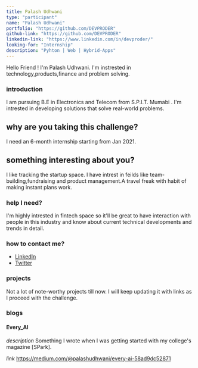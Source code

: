 ```yaml
---
title: Palash Udhwani   
type: "participant"
name: "Palash Udhwani"
portfolio: "https://github.com/DEVPRODER"
github-link: "https://github.com/DEVPRODER"
linkedin-link: "https://www.linkedin.com/in/devproder/"
looking-for: "Internship"
description: "Pyhton | Web | Hybrid-Apps"
---
```


Hello Friend ! I'm Palash Udhwani. I'm instrested in technology,products,finance and problem solving.

### introduction

I am pursuing B.E in Electronics and Telecom from S.P.I.T. Mumabi . I'm intrested in developing solutions that solve real-world problems.


## why are you taking this challenge?

I need an 6-month internship starting from Jan 2021.

## something interesting about you?

I like tracking the startup space. I have intrest in feilds like team-building,fundraising and product management.A travel freak with habit of making instant plans work.

### help I need?

I'm highly intrested in fintech space so it'll be great to have interaction with people in this industry and know about current technical developments and trends in detail.

### how to contact me?

- [LinkedIn](https://www.linkedin.com/in/devproder/)
- [Twitter](https://twitter.com/PalashUdhwani)

### projects

Not a lot of note-worthy projects till now. I will keep updating it with links as I proceed with the challenge.

<!-- My projects:

#### binder: tinder for books

_description_ do you wish to meet people who have read the same book so that you can talk hours about the same book? Try this.

_stack_ Made in React with hooks and context. This is written in typescript. Backend is powered by Express and MongoDB.

_hosted link_ https://binder.netlify.com

_github link_ https://github.com/tanaypratap/binder

#### another project

_description_

_stack_ -->

### blogs


#### Every_AI

_description_ Something I wrote when I was getting started with my college's magazine [SPark].

_link_ https://medium.com/@palashudhwani/every-ai-58ad9dc52871
